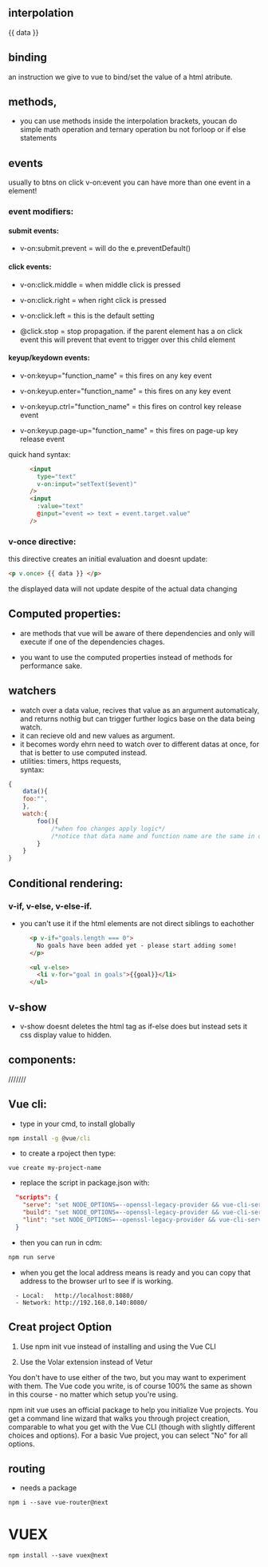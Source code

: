 ## interpolation
{{ data }}

## binding
an instruction we give to vue to bind/set the value of a html atribute.

## methods, 
- you can use methods inside the interpolation brackets, youcan do simple math operation and ternary operation bu not forloop or if else statements

## events
usually to btns on click v-on:event 
you can have more than one event in a element!
### event modifiers:

#### submit events:
- v-on:submit.prevent = will do the e.preventDefault()

#### click events:
- v-on:click.middle = when middle click is pressed
- v-on:click.right = when right click is pressed
- v-on:click.left = this is the default setting

- @click.stop = stop propagation. if the parent element has a on click event this will prevent that event to trigger over this child element

#### keyup/keydown events:
- v-on:keyup="function_name" = this fires on any key event

- v-on:keyup.enter="function_name" = this fires on any key event
- v-on:keyup.ctrl="function_name" = this fires on control key release event
- v-on:keyup.page-up="function_name" = this fires on page-up key release event

quick hand syntax:
```html
      <input
        type="text"
        v-on:input="setText($event)"
      />
      <input
        :value="text"
        @input="event => text = event.target.value"
      />
```
### v-once directive:

this directive creates an initial evaluation and doesnt update:

```html
<p v.once> {{ data }} </p>
```
the displayed data will not update despite of the actual data changing

## Computed properties:

- are methods that vue will be aware of there dependencies and only will execute if one of the dependencies chages.

- you want to use the computed properties instead of methods for performance sake.

## watchers

- watch over a data value, recives that value as an argument automaticaly, and returns nothig but can trigger further logics base on the data being watch.
- it can recieve old and new values as argument.
- it becomes wordy ehrn need to watch over to different datas at once, for that is better to use computed instead. 
- utilities: timers, https requests,  
syntax:
```js
{
    data(){
    foo:"",
    },
    watch:{
        foo(){
            /*when foo changes apply logic*/
            /*notice that data name and function name are the same in order to work*/
        }
    }
}
```
## Conditional rendering:
### v-if, v-else, v-else-if.

- you can't use it if the html elements are not direct siblings to eachother

```html
      <p v-if="goals.length === 0">
        No goals have been added yet - please start adding some!
      </p>

      <ul v-else>
        <li v-for="goal in goals">{{goal}}</li>
      </ul>
```

## v-show
- v-show doesnt deletes the html tag as if-else does but instead sets it css display value to hidden.

## components:

///////

## Vue cli:

- type in your cmd, to install globally 
```cmd
npm install -g @vue/cli
```

- to create a rpoject then type:
```cdm
vue create my-project-name
```
- replace the script in package.json with:

```json
  "scripts": {
    "serve": "set NODE_OPTIONS=--openssl-legacy-provider && vue-cli-service serve",
    "build": "set NODE_OPTIONS=--openssl-legacy-provider && vue-cli-service build",
    "lint": "set NODE_OPTIONS=--openssl-legacy-provider && vue-cli-service lint"
  }
```

- then you can run in cdm:
```cmd
npm run serve
```
- when you get the local address means is ready and you can copy that address to the browser url to see if is working.
```cdm
  - Local:   http://localhost:8080/
  - Network: http://192.168.0.140:8080/
```

## Creat project Option

1. Use npm init vue instead of installing and using the Vue CLI

2. Use the Volar extension instead of Vetur

You don't have to use either of the two, but you may want to experiment with them. The Vue code you write, is of course 100% the same as shown in this course - no matter which setup you're using.

npm init vue uses an official package to help you initialize Vue projects. You get a command line wizard that walks you through project creation, comparable to what you get with the Vue CLI (though with slightly different choices and options). For a basic Vue project, you can select "No" for all options.

## routing
- needs a package
```shell
npm i --save vue-router@next
```

# VUEX
```shell
npm install --save vuex@next
```